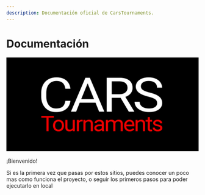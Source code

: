 ```yaml
---
description: Documentación oficial de CarsTournaments.
---
```


# Documentación

<img src="images/banner.png">

¡Bienvenido!

Si es la primera vez que pasas por estos sitios, puedes conocer un poco mas como funciona el proyecto, o seguir los primeros pasos para poder ejecutarlo en local
